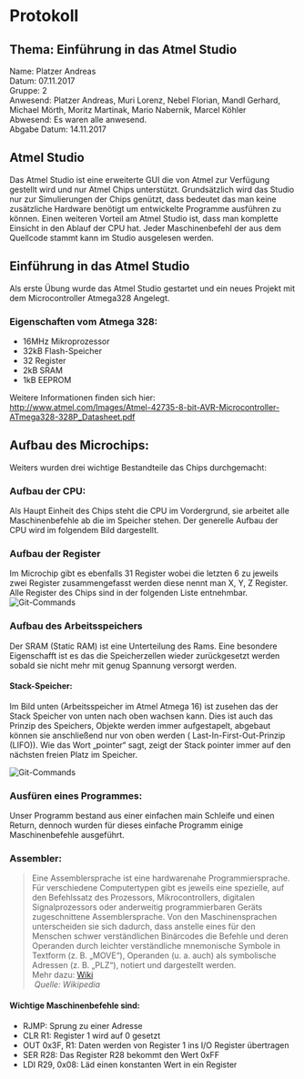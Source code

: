 # Protokoll
## Thema: Einführung in das Atmel Studio

Name: Platzer Andreas <br>
Datum: 07.11.2017 <br>
Gruppe: 2 <br>
Anwesend: Platzer Andreas, Muri Lorenz, Nebel Florian, Mandl Gerhard, Michael Mörth, Moritz Martinak, Mario Nabernik, Marcel Köhler <br>
Abwesend: Es waren alle anwesend. <br>
Abgabe Datum: 14.11.2017 <br>

## Atmel Studio 

Das Atmel Studio ist eine erweiterte GUI die von Atmel zur Verfügung gestellt wird und nur Atmel Chips unterstützt. Grundsätzlich wird das Studio nur zur Simulierungen der Chips genützt, dass bedeutet das man keine zusätzliche Hardware benötigt um entwickelte Programme ausführen zu können. Einen weiteren Vorteil am Atmel Studio ist, dass man komplette Einsicht in den Ablauf der CPU hat. Jeder Maschinenbefehl der aus dem Quellcode stammt kann im Studio ausgelesen werden.


## Einführung in das Atmel Studio

Als erste Übung wurde das Atmel Studio gestartet und ein neues Projekt mit dem Microcontroller Atmega328 Angelegt. <br>

### Eigenschaften vom Atmega 328: <br>

* 16MHz Mikroprozessor
* 32kB Flash-Speicher
* 32 Register
* 2kB SRAM
* 1kB EEPROM

Weitere Informationen finden sich hier: http://www.atmel.com/Images/Atmel-42735-8-bit-AVR-Microcontroller-ATmega328-328P_Datasheet.pdf 

## Aufbau des Microchips:
Weiters wurden drei wichtige Bestandteile das Chips durchgemacht: <br>

### Aufbau der CPU:
Als Haupt Einheit des Chips steht die CPU im Vordergrund, sie arbeitet alle Maschinenbefehle ab die im Speicher stehen. Der generelle Aufbau der CPU wird im folgendem Bild dargestellt. <br>

### Aufbau der Register
Im Microchip gibt es ebenfalls 31 Register wobei die letzten 6 zu jeweils zwei Register zusammengefasst werden diese nennt man X, Y, Z Register. Alle Register des Chips sind in der folgenden Liste entnehmbar. <br>
![Git-Commands](https://github.com/HTLMechatronics/m14-la1-sx/blob/plaanm14/plaanm14/Register%20Atmega%20328.JPG)

### Aufbau des Arbeitsspeichers
Der SRAM (Static RAM) ist eine Unterteilung des Rams. Eine besondere Eigenschafft ist es das die Speicherzellen wieder zurückgesetzt werden sobald sie nicht mehr mit genug Spannung versorgt werden.<br>

#### Stack-Speicher:
Im Bild unten (Arbeitsspeicher im Atmel Atmega 16) ist zusehen das der Stack Speicher von unten nach oben wachsen kann. Dies ist auch das Prinzip des Speichers, Objekte werden immer aufgestapelt, abgebaut können sie anschließend nur von oben werden ( Last-In-First-Out-Prinzip (LIFO)). Wie das Wort „pointer“ sagt, zeigt der Stack pointer immer auf den nächsten freien Platz im Speicher. 

![Git-Commands](https://github.com/HTLMechatronics/m14-la1-sx/blob/plaanm14/plaanm14/Arbeitsspeicher%20Atmel%20Atmega%2016.JPG) <br>

### Ausfüren eines Programmes:

Unser Programm bestand aus einer einfachen main Schleife und einen Return, dennoch wurden für dieses einfache Programm einige Maschinenbefehle ausgeführt. <br> 

### Assembler:
  > Eine Assemblersprache ist eine hardwarenahe Programmiersprache. Für verschiedene Computertypen gibt es jeweils eine spezielle, auf den Befehlssatz des Prozessors, Mikrocontrollers, digitalen Signalprozessors oder anderweitig programmierbaren Geräts zugeschnittene Assemblersprache. Von den Maschinensprachen unterscheiden sie sich dadurch, dass anstelle eines für den Menschen schwer verständlichen Binärcodes die Befehle und deren Operanden durch leichter verständliche mnemonische Symbole in Textform (z. B. „MOVE“), Operanden (u. a. auch) als symbolische Adressen (z. B. „PLZ“), notiert und dargestellt werden.  
Mehr dazu: [Wiki](https://de.wikipedia.org/wiki/Assemblersprache)  
  *Quelle: Wikipedia*  


#### Wichtige Maschinenbefehle sind:

* RJMP: Sprung zu einer Adresse
* CLR R1: Register 1 wird auf 0 gesetzt
* OUT 0x3F, R1: Daten werden von Register 1 ins I/O Register übertragen
* SER R28: Das Register R28 bekommt den Wert 0xFF
* LDI R29, 0x08: Läd einen konstanten Wert in ein Register
